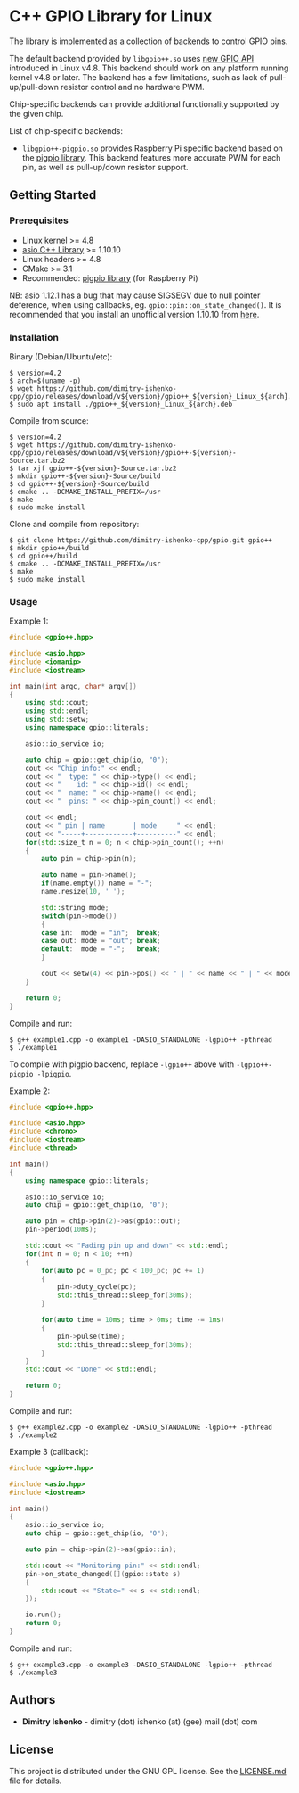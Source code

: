 # C++ GPIO Library for Linux

The library is implemented as a collection of backends to control GPIO pins.

The default backend provided by `libgpio++.so` uses [new GPIO API](https://github.com/torvalds/linux/blob/v4.8/include/uapi/linux/gpio.h) introduced in Linux v4.8. This backend should work on any platform running kernel v4.8 or later. The backend has a few limitations, such as lack of pull-up/pull-down resistor control and no hardware PWM.

Chip-specific backends can provide additional functionality supported by the given chip.

List of chip-specific backends:

* `libgpio++-pigpio.so` provides Raspberry Pi specific backend based on the [pigpio library](http://abyz.me.uk/rpi/pigpio/index.html). This backend features more accurate PWM for each pin, as well as pull-up/down resistor support.

## Getting Started

### Prerequisites

* Linux kernel >= 4.8
* [asio C++ Library](https://think-async.com/) >= 1.10.10
* Linux headers >= 4.8
* CMake >= 3.1
* Recommended: [pigpio library](http://abyz.me.uk/rpi/pigpio/index.html) (for Raspberry Pi)

NB: asio 1.12.1 has a bug that may cause SIGSEGV due to null pointer deference, when using callbacks, eg. `gpio::pin::on_state_changed()`. It is recommended that you install an unofficial version 1.10.10 from [here](https://github.com/dimitry-ishenko-cpp/asio/releases/tag/asio-1-10-10).

### Installation

Binary (Debian/Ubuntu/etc):
```console
$ version=4.2
$ arch=$(uname -p)
$ wget https://github.com/dimitry-ishenko-cpp/gpio/releases/download/v${version}/gpio++_${version}_Linux_${arch}.deb
$ sudo apt install ./gpio++_${version}_Linux_${arch}.deb
```

Compile from source:
```console
$ version=4.2
$ wget https://github.com/dimitry-ishenko-cpp/gpio/releases/download/v${version}/gpio++-${version}-Source.tar.bz2
$ tar xjf gpio++-${version}-Source.tar.bz2
$ mkdir gpio++-${version}-Source/build
$ cd gpio++-${version}-Source/build
$ cmake .. -DCMAKE_INSTALL_PREFIX=/usr
$ make
$ sudo make install
```

Clone and compile from repository:
```console
$ git clone https://github.com/dimitry-ishenko-cpp/gpio.git gpio++
$ mkdir gpio++/build
$ cd gpio++/build
$ cmake .. -DCMAKE_INSTALL_PREFIX=/usr
$ make
$ sudo make install
```

### Usage

Example 1:
```cpp
#include <gpio++.hpp>

#include <asio.hpp>
#include <iomanip>
#include <iostream>

int main(int argc, char* argv[])
{
    using std::cout;
    using std::endl;
    using std::setw;
    using namespace gpio::literals;

    asio::io_service io;

    auto chip = gpio::get_chip(io, "0");
    cout << "Chip info:" << endl;
    cout << "  type: " << chip->type() << endl;
    cout << "    id: " << chip->id() << endl;
    cout << "  name: " << chip->name() << endl;
    cout << "  pins: " << chip->pin_count() << endl;

    cout << endl;
    cout << " pin | name       | mode     " << endl;
    cout << "-----+------------+----------" << endl;
    for(std::size_t n = 0; n < chip->pin_count(); ++n)
    {
        auto pin = chip->pin(n);

        auto name = pin->name();
        if(name.empty()) name = "-";
        name.resize(10, ' ');

        std::string mode;
        switch(pin->mode())
        {
        case in:  mode = "in";  break;
        case out: mode = "out"; break;
        default:  mode = "-";   break;
        }

        cout << setw(4) << pin->pos() << " | " << name << " | " << mode << endl;
    }

    return 0;
}
```

Compile and run:
```console
$ g++ example1.cpp -o example1 -DASIO_STANDALONE -lgpio++ -pthread
$ ./example1
```
To compile with pigpio backend, replace `-lgpio++` above with `-lgpio++-pigpio -lpigpio`.


Example 2:
```cpp
#include <gpio++.hpp>

#include <asio.hpp>
#include <chrono>
#include <iostream>
#include <thread>

int main()
{
    using namespace gpio::literals;

    asio::io_service io;
    auto chip = gpio::get_chip(io, "0");

    auto pin = chip->pin(2)->as(gpio::out);
    pin->period(10ms);

    std::cout << "Fading pin up and down" << std::endl;
    for(int n = 0; n < 10; ++n)
    {
        for(auto pc = 0_pc; pc < 100_pc; pc += 1)
        {
            pin->duty_cycle(pc);
            std::this_thread::sleep_for(30ms);
        }

        for(auto time = 10ms; time > 0ms; time -= 1ms)
        {
            pin->pulse(time);
            std::this_thread::sleep_for(30ms);
        }
    }
    std::cout << "Done" << std::endl;

    return 0;
}
```

Compile and run:
```console
$ g++ example2.cpp -o example2 -DASIO_STANDALONE -lgpio++ -pthread
$ ./example2
```

Example 3 (callback):
```cpp
#include <gpio++.hpp>

#include <asio.hpp>
#include <iostream>

int main()
{
    asio::io_service io;
    auto chip = gpio::get_chip(io, "0");

    auto pin = chip->pin(2)->as(gpio::in);

    std::cout << "Monitoring pin:" << std::endl;
    pin->on_state_changed([](gpio::state s)
    {
        std::cout << "State=" << s << std::endl;
    });

    io.run();
    return 0;
}
```

Compile and run:
```console
$ g++ example3.cpp -o example3 -DASIO_STANDALONE -lgpio++ -pthread
$ ./example3
```

## Authors

* **Dimitry Ishenko** - dimitry (dot) ishenko (at) (gee) mail (dot) com

## License

This project is distributed under the GNU GPL license. See the
[LICENSE.md](LICENSE.md) file for details.
